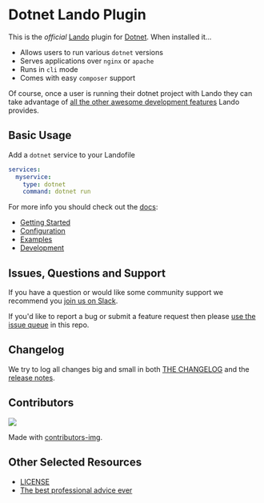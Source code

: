 # Dotnet Lando Plugin

This is the _official_ [Lando](https://lando.dev) plugin for [Dotnet](https://dotnet.microsoft.com/). When installed it...

* Allows users to run various `dotnet` versions
* Serves applications over `nginx` or `apache`
* Runs in `cli` mode
* Comes with easy `composer` support

Of course, once a user is running their dotnet project with Lando they can take advantage of [all the other awesome development features](https://docs.lando.dev) Lando provides.

## Basic Usage

Add a `dotnet` service to your Landofile

```yaml
services:
  myservice:
    type: dotnet
    command: dotnet run
```

For more info you should check out the [docs](https://docs.lando.dev/dotnet):

* [Getting Started](https://docs.lando.dev/dotnet/)
* [Configuration](https://docs.lando.dev/dotnet/config.html)
* [Examples](https://github.com/lando/dotnet/tree/main/examples)
* [Development](https://docs.lando.dev/dotnet/development.html)

## Issues, Questions and Support

If you have a question or would like some community support we recommend you [join us on Slack](https://launchpass.com/devwithlando).

If you'd like to report a bug or submit a feature request then please [use the issue queue](https://github.com/lando/dotnet/issues/new/choose) in this repo.

## Changelog

We try to log all changes big and small in both [THE CHANGELOG](https://github.com/lando/dotnet/blob/main/CHANGELOG.md) and the [release notes](https://github.com/lando/dotnet/releases).

## Contributors

<a href="https://github.com/lando/dotnet/graphs/contributors">
  <img src="https://contrib.rocks/image?repo=lando/dotnet" />
</a>

Made with [contributors-img](https://contrib.rocks).

## Other Selected Resources

* [LICENSE](https://github.com/lando/dotnet/blob/main/LICENSE.md)
* [The best professional advice ever](https://www.youtube.com/watch?v=tkBVDh7my9Q)
